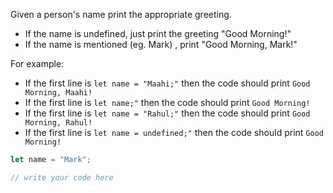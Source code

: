 Given a person's name print the appropriate greeting.

- If the name is undefined, just print the greeting "Good Morning!"
- If the name is mentioned (eg. Mark) , print "Good Morning, Mark!"

For example:
- If the first line is `let name = "Maahi;"` then the code should print `Good Morning, Maahi!`
- If the first line is `let name;"` then the code should print `Good Morning!`
- If the first line is `let name = "Rahul;"` then the code should print `Good Morning, Rahul!`
- If the first line is `let name = undefined;"` then the code should print `Good Morning!`

```js
let name = "Mark";

// write your code here

```

